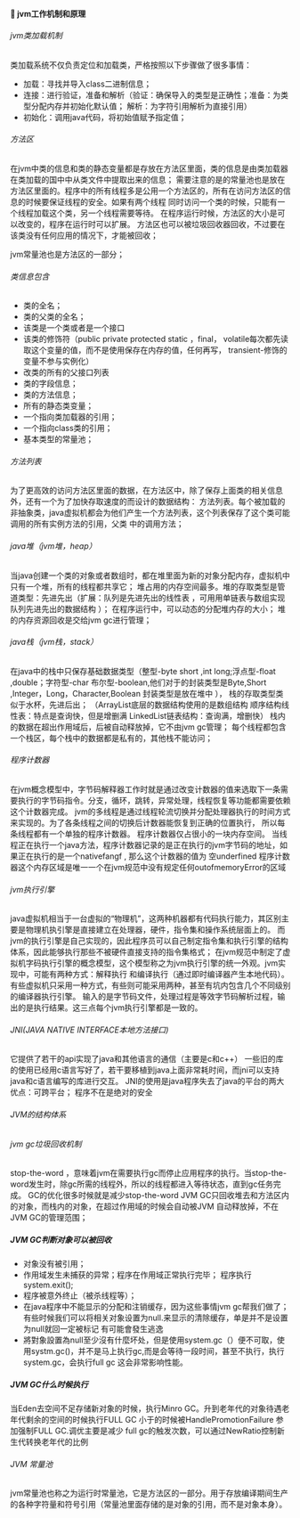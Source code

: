 #### :snail: jvm工作机制和原理
 ######  jvm类加载机制
  类加载系统不仅负责定位和加载类，严格按照以下步骤做了很多事情：
  - 加载：寻找并导入class二进制信息；
  - 连接：进行验证，准备和解析（验证：确保导入的类型是正确性；准备：为类型分配内存并初始化默认值； 解析：为字符引用解析为直接引用）
  - 初始化：调用java代码，将初始值赋予指定值；

  ######  方法区
  在jvm中类的信息和类的静态变量都是存放在方法区里面，类的信息是由类加载器在类加载的国中中从类文件中提取出来的信息；
   需要注意的是的常量池也是放在方法区里面的。程序中的所有线程多是公用一个方法区的，所有在访问方法区的信息的时候要保证线程的安全。如果有两个线程
   同时访问一个类的时候，只能有一个线程加载这个类，另一个线程需要等待。
   在程序运行时候，方法区的大小是可以改变的，程序在运行时可以扩展。
   方法区也可以被垃圾回收器回收，不过要在该类没有任何应用的情况下，才能被回收；

   jvm常量池也是方法区的一部分；
  ######  类信息包含
  - 类的全名；
  - 类的父类的全名；
  - 该类是一个类或者是一个接口
  - 该类的修饰符（public private protected static ，final， volatile每次都先读取这个变量的值，而不是使用保存在内存的值，任何再写，  transient-修饰的变量不参与实例化）
  - 改类的所有的父接口列表
  - 类的字段信息；
  - 类的方法信息；
  - 所有的静态类变量；
  - 一个指向类加载器的引用；
  - 一个指向class类的引用；
  - 基本类型的常量池；

  ######  方法列表
  为了更高效的访问方法区里面的数据，在方法区中，除了保存上面类的相关信息外，还有一个为了加快存取速度的而设计的数据结构：
   方法列表。每个被加载的非抽象类，java虚拟机都会为他们产生一个方法列表，这个列表保存了这个类可能调用的所有实例方法的引用，父类
   中的调用方法；

   ###### java堆（jvm堆，heap）
   当java创建一个类的对象或者数组时，都在堆里面为新的对象分配内存，虚拟机中只有一个堆，所有的线程都共享它；
   堆占用的内存空间最多。堆的存取类型是管道类型：先进先出（扩展：队列是先进先出的线性表  ，可用用单链表与数组实现队列先进先出的数据结构 ）；
   在程序运行中，可以动态的分配堆内存的大小；
   堆的内存资源回收是交给jvm gc进行管理；

  ######  java栈（jvm栈，stack）
  在java中的栈中只保存基础数据类型（整型-byte short ,int long;浮点型-float ,double；字符型-char
   布尔型-boolean,他们对于的封装类型是Byte,Short ,Integer，Long，Character,Boolean 封装类型是放在堆中 ），
   栈的存取类型类似于水杯，先进后出；
   （ArrayList底层的数据结构使用的是数组结构 顺序结构线性表：特点是查询快，但是增删满
     LinkedList链表结构：查询满，增删快）
     栈内的数据在超出作用域后，后被自动释放掉，它不由jvm gc管理；
     每个线程都包含一个栈区，每个栈中的数据都是私有的，其他栈不能访问；

 ######  程序计数器
在jvm概念模型中，字节码解释器工作时就是通过改变计数器的值来选取下一条需要执行的字节码指令。分支，循环，跳转，异常处理，线程恢复等功能都需要依赖这个计数器完成。
     jvm的多线程是通过线程轮流切换并分配处理器执行的时间方式来实现的。为了各条线程之间的切换后计数器能恢复到正确的位置执行，
     所以每条线程都有一个单独的程序计数器。
     程序计数器仅占很小的一块内存空间。
     当线程正在执行一个java方法，程序计数器记录的是正在执行的jvm字节码的地址，如果正在执行的是一个nativefangf ,
     那么这个计数器的值为 空underfined
     程序计数器这个内存区域是唯一一个在jvm规范中没有规定任何outofmemoryError的区域


 ###### jvm执行引擎
 java虚拟机相当于一台虚拟的“物理机”，这两种机器都有代码执行能力，其区别主要是物理机执引擎是直接建立在处理器，硬件，指令集和操作系统层面上的。
     而jvm的执行引擎是自己实现的，因此程序员可以自己制定指令集和执行引擎的结构体系，因此能够执行那些不被硬件直接支持的指令集格式；
     在jvm规范中制定了虚拟机字码执行引擎的概念模型，这个模型称之为jvm执行引擎的统一外观。jvm实现中，可能有两种方式：解释执行
     和编译执行（通过即时编译器产生本地代码）。有些虚拟机只采用一种方式，有些则可能采用两种，甚至有坑内包含几个不同级别的编译器执行引擎。
     输入的是字节码文件，处理过程是等效字节码解析过程，输出的是执行结果。这三点每个jvm执行引擎都是一致的。
     
 ###### JNI(JAVA NATIVE INTERFACE本地方法接口) 
  它提供了若干的api实现了java和其他语言的通信（主要是c和c++）
     一些旧的库的使用已经用c语言写好了，若干要移植到java上面非常耗时间，而jni可以支持java和c语言编写的库进行交互。
     JNI的使用是java程序失去了java的平台的两大优点：可跨平台； 程序不在是绝对的安全

 ###### JVM的结构体系
 <a href='/static/images/JVM_structure.png'></a>
 ###### jvm gc垃圾回收机制
 stop-the-word ，意味着jvm在需要执行gc而停止应用程序的执行。当stop-the-word发生时，除gc所需的线程外，所以的线程都进入等待状态，直到gc任务完成。
     GC的优化很多时候就是减少stop-the-word
     JVM GC只回收堆去和方法区内的对象，而栈内的对象，在超过作用域的时候会自动被JVM 自动释放掉，不在JVM GC的管理范围；

##### JVM GC判断对象可以被回收
 - 对象没有被引用；
 - 作用域发生未捕获的异常；程序在作用域正常执行完毕； 程序执行system.exit();
 - 程序被意外终止（被杀线程等）；
 - 在java程序中不能显示的分配和注销缓存，因为这些事情jvm gc帮我们做了； 有些时候我们可以将相关对象设置为null.来显示的清除缓存，单是并不是设置为null就回一定被标记
  有可能會發生逃逸
 - 將對象設置為null至少沒有什麼坏处，但是使用system.gc（）便不可取，使用systm.gc()，并不是马上执行gc,而是会等待一段时间，甚至不执行，执行system.gc，会执行full gc 这会非常影响性能。

##### JVM GC什么时候执行
   当Eden去空间不足存储新对象的时候，执行Minro GC。升到老年代的对象待遇老年代剩余的空间的时候执行FULL GC
   小于的时候被HandlePromotionFailure 参加强制FULL GC.调优主要是减少 full gc的触发次数，可以通过NewRatio控制新生代转换老年代的比例

###### JVM 常量池
jvm常量池也称之为运行时常量池，它是方法区的一部分。用于存放编译期间生产的各种字符量和符号引用（常量池里面存储的是对象的引用，而不是对象本身）。




